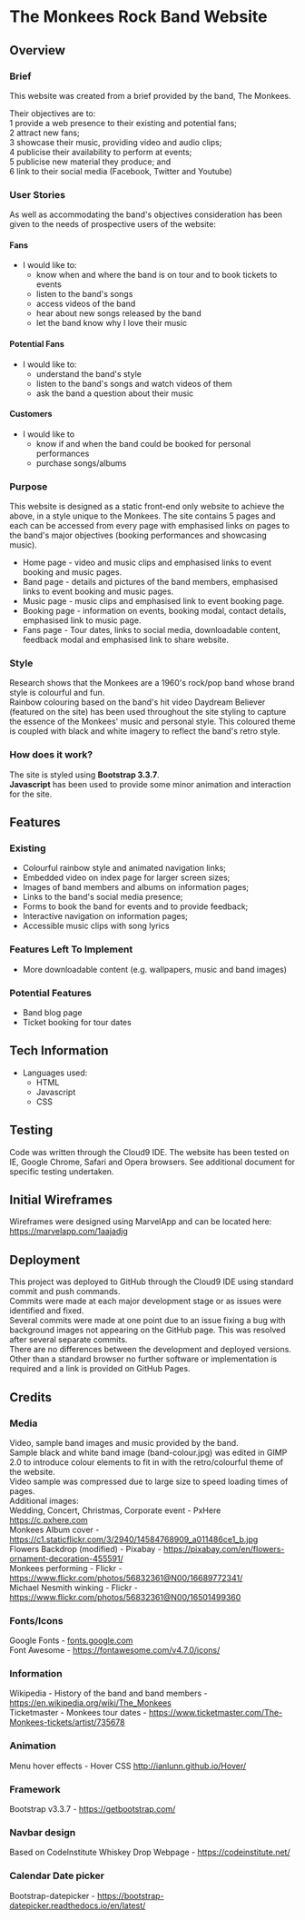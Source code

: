 # The Monkees Rock Band Website

## Overview

### Brief
This website was created from a brief provided by the band, The Monkees.

Their objectives are to:<br>
1 provide a web presence to their existing and potential fans;<br>
2 attract new fans;<br>
3 showcase their music, providing video and audio clips;<br>
4 publicise their availability to perform at events;<br>
5 publicise new material they produce; and<br>
6 link to their social media (Facebook, Twitter and Youtube)

### User Stories
As well as accommodating the band's objectives consideration has been given to the needs of prospective users of the website:

#### Fans
- I would like to:
    - know when and where the band is on tour and to book tickets to events<br>
    - listen to the band's songs<br>
    - access videos of the band<br>
    - hear about new songs released by the band<br>
    - let the band know why I love their music<br>

#### Potential Fans
- I would like to:
    - understand the band's style<br>
    - listen to the band's songs and watch videos of them<br>
    - ask the band a question about their music<br>

#### Customers
- I would like to 
    - know if and when the band could be booked for personal performances<br>
    - purchase songs/albums

### Purpose
This website is designed as a static front-end only website to achieve the above, in a style unique to the Monkees. The site contains 5 pages and each can be accessed from every page with emphasised links on pages to the band's major objectives (booking performances and showcasing music).<br>

- Home page - video and music clips and emphasised links to event booking and music pages.
- Band page - details and pictures of the band members, emphasised links to event booking and music pages.
- Music page - music clips and emphasised link to event booking page.
- Booking page - information on events, booking modal, contact details, emphasised link to music page.
- Fans page - Tour dates, links to social media, downloadable content, feedback modal and emphasised link to share website.

### Style
Research shows that the Monkees are a 1960's rock/pop band whose brand style is colourful and fun.<br>
Rainbow colouring based on the band's hit video Daydream Believer (featured on the site) has been used throughout the site styling to capture the essence of the Monkees' music and personal style.
This coloured theme is coupled with black and white imagery to reflect the band's retro style.

### How does it work?
The site is styled using **Bootstrap 3.3.7**.<br>
**Javascript** has been used to provide some minor animation and interaction for the site.

## Features

### Existing 
- Colourful rainbow style and animated navigation links;
- Embedded video on index page for larger screen sizes;
- Images of band members and albums on information pages;
- Links to the band's social media presence;
- Forms to book the band for events and to provide feedback;
- Interactive navigation on information pages;
- Accessible music clips with song lyrics

### Features Left To Implement
- More downloadable content (e.g. wallpapers, music and band images)

### Potential Features
- Band blog page
- Ticket booking for tour dates

## Tech Information
- Languages used:
    - HTML
    - Javascript
    - CSS

## Testing
Code was written through the Cloud9 IDE.
The website has been tested on IE, Google Chrome, Safari and Opera browsers.
See additional document for specific testing undertaken.

## Initial Wireframes
Wireframes were designed using MarvelApp and can be located here:<br>
https://marvelapp.com/1aajadjg

## Deployment
This project was deployed to GitHub through the Cloud9 IDE using standard commit and push commands.<br>
Commits were made at each major development stage or as issues were identified and fixed.<br>
Several commits were made at one point due to an issue fixing a bug with background images not appearing on the GitHub page. This was resolved after several separate commits.<br>
There are no differences between the development and deployed versions.<br>
Other than a standard browser no further software or implementation is required and a link is provided on GitHub Pages.<br>

## Credits

### Media
Video, sample band images and music provided by the band.<br>
Sample black and white band image (band-colour.jpg) was edited in GIMP 2.0 to introduce colour elements to fit in with the retro/colourful theme of the website.<br>
Video sample was compressed due to large size to speed loading times of pages.<br>
Additional images:<br>
Wedding, Concert, Christmas, Corporate event - PxHere https://c.pxhere.com<br>
Monkees Album cover - https://c1.staticflickr.com/3/2940/14584768909_a011486ce1_b.jpg<br>
Flowers Backdrop (modified) - Pixabay - https://pixabay.com/en/flowers-ornament-decoration-455591/<br>
Monkees performing - Flickr - https://www.flickr.com/photos/56832361@N00/16689772341/<br>
Michael Nesmith winking - Flickr - https://www.flickr.com/photos/56832361@N00/16501499360<br>

### Fonts/Icons
Google Fonts - [fonts.google.com](fonts.google.com)<br>
Font Awesome - https://fontawesome.com/v4.7.0/icons/<br>

### Information
Wikipedia - History of the band and band members - https://en.wikipedia.org/wiki/The_Monkees<br>
Ticketmaster - Monkees tour dates - https://www.ticketmaster.com/The-Monkees-tickets/artist/735678<br>

### Animation
Menu hover effects - Hover CSS http://ianlunn.github.io/Hover/<br>

### Framework
Bootstrap v3.3.7 - https://getbootstrap.com/<br>

### Navbar design
Based on CodeInstitute Whiskey Drop Webpage - https://codeinstitute.net/<br>

### Calendar Date picker
Bootstrap-datepicker - https://bootstrap-datepicker.readthedocs.io/en/latest/<br>